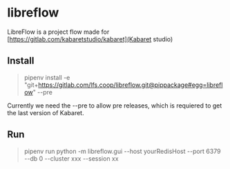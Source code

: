 # libreflow

LibreFlow is a project flow made for [https://gitlab.com/kabaretstudio/kabaret](Kabaret studio)


## Install

>  pipenv install -e "git+https://gitlab.com/lfs.coop/libreflow.git@pippackage#egg=libreflow" --pre

Currently we need the --pre to allow pre releases, which is requiered to get the last version of Kabaret.

## Run

>  pipenv run python -m libreflow.gui --host yourRedisHost --port 6379 --db 0 --cluster xxx --session xx


